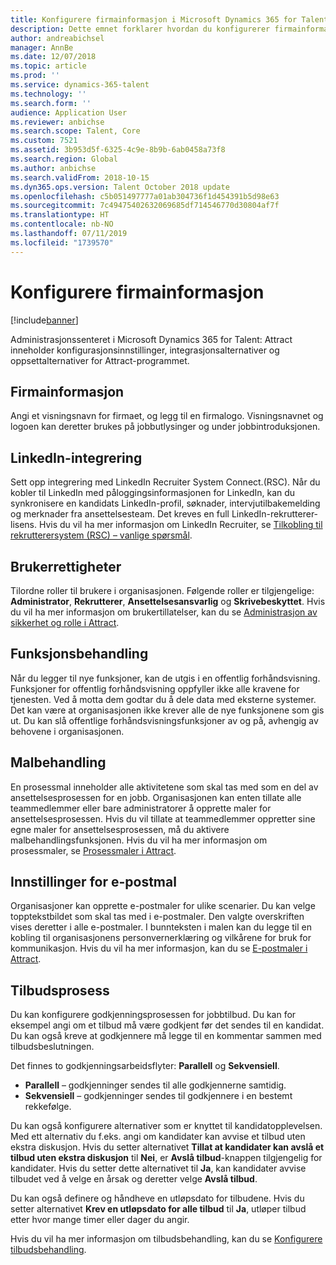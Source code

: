 ```yaml
---
title: Konfigurere firmainformasjon i Microsoft Dynamics 365 for Talent - Attract
description: Dette emnet forklarer hvordan du konfigurerer firmainformasjon og varemerking for Microsoft Dynamics 365 for Talent - Attract.
author: andreabichsel
manager: AnnBe
ms.date: 12/07/2018
ms.topic: article
ms.prod: ''
ms.service: dynamics-365-talent
ms.technology: ''
ms.search.form: ''
audience: Application User
ms.reviewer: anbichse
ms.search.scope: Talent, Core
ms.custom: 7521
ms.assetid: 3b953d5f-6325-4c9e-8b9b-6ab0458a73f8
ms.search.region: Global
ms.author: anbichse
ms.search.validFrom: 2018-10-15
ms.dyn365.ops.version: Talent October 2018 update
ms.openlocfilehash: c5b051497777a01ab304736f1d454391b5d98e63
ms.sourcegitcommit: 7c49475402632069685df714546770d30804af7f
ms.translationtype: HT
ms.contentlocale: nb-NO
ms.lasthandoff: 07/11/2019
ms.locfileid: "1739570"
---
```

# <a name="configure-company-information"></a>Konfigurere firmainformasjon
[!include[banner](../includes/banner.md)]

Administrasjonssenteret i Microsoft Dynamics 365 for Talent: Attract inneholder konfigurasjonsinnstillinger, integrasjonsalternativer og oppsettalternativer for Attract-programmet.

## <a name="company-information"></a>Firmainformasjon

Angi et visningsnavn for firmaet, og legg til en firmalogo. Visningsnavnet og logoen kan deretter brukes på jobbutlysinger og under jobbintroduksjonen.

## <a name="linkedin-integration"></a>LinkedIn-integrering

Sett opp integrering med LinkedIn Recruiter System Connect.(RSC). Når du kobler til LinkedIn med påloggingsinformasjonen for LinkedIn, kan du synkronisere en kandidats LinkedIn-profil, søknader, intervjutilbakemelding og merknader fra ansettelsesteam. Det kreves en full LinkedIn-rekrutterer-lisens. Hvis du vil ha mer informasjon om LinkedIn Recruiter, se [Tilkobling til rekrutterersystem (RSC) – vanlige spørsmål](https://www.linkedin.com/help/recruiter/answer/90483).

## <a name="user-permissions"></a>Brukerrettigheter

Tilordne roller til brukere i organisasjonen. Følgende roller er tilgjengelige: **Administrator**, **Rekrutterer**, **Ansettelsesansvarlig** og **Skrivebeskyttet**. Hvis du vil ha mer informasjon om brukertillatelser, kan du se [Administrasjon av sikkerhet og rolle i Attract](./security-attract.md).

## <a name="feature-management"></a>Funksjonsbehandling

Når du legger til nye funksjoner, kan de utgis i en offentlig forhåndsvisning. Funksjoner for offentlig forhåndsvisning oppfyller ikke alle kravene for tjenesten. Ved å motta dem godtar du å dele data med eksterne systemer. Det kan være at organisasjonen ikke krever alle de nye funksjonene som gis ut. Du kan slå offentlige forhåndsvisningsfunksjoner av og på, avhengig av behovene i organisasjonen.

## <a name="template-management"></a>Malbehandling

En prosessmal inneholder alle aktivitetene som skal tas med som en del av ansettelsesprosessen for en jobb. Organisasjonen kan enten tillate alle teammedlemmer eller bare administratorer å opprette maler for ansettelsesprosessen. Hvis du vil tillate at teammedlemmer oppretter sine egne maler for ansettelsesprosessen, må du aktivere malbehandlingsfunksjonen. Hvis du vil ha mer informasjon om prosessmaler, se [Prosessmaler i Attract](./process-templates-attract.md).

## <a name="email-template-settings"></a>Innstillinger for e-postmal

Organisasjoner kan opprette e-postmaler for ulike scenarier. Du kan velge topptekstbildet som skal tas med i e-postmaler. Den valgte overskriften vises deretter i alle e-postmaler. I bunnteksten i malen kan du legge til en kobling til organisasjonens personvernerklæring og vilkårene for bruk for kommunikasjon. Hvis du vil ha mer informasjon, kan du se [E-postmaler i Attract](./email-templates.md).

## <a name="offer-process"></a>Tilbudsprosess

Du kan konfigurere godkjenningsprosessen for jobbtilbud. Du kan for eksempel angi om et tilbud må være godkjent før det sendes til en kandidat. Du kan også kreve at godkjennere må legge til en kommentar sammen med tilbudsbeslutningen.

Det finnes to godkjenningsarbeidsflyter: **Parallell** og **Sekvensiell**.

- **Parallell** – godkjenninger sendes til alle godkjennerne samtidig.
- **Sekvensiell** – godkjenninger sendes til godkjennere i en bestemt rekkefølge.

Du kan også konfigurere alternativer som er knyttet til kandidatopplevelsen. Med ett alternativ du f.eks. angi om kandidater kan avvise et tilbud uten ekstra diskusjon. Hvis du setter alternativet **Tillat at kandidater kan avslå et tilbud uten ekstra diskusjon** til **Nei**, er **Avslå tilbud**-knappen tilgjengelig for kandidater. Hvis du setter dette alternativet til **Ja**, kan kandidater avvise tilbudet ved å velge en årsak og deretter velge **Avslå tilbud**.

Du kan også definere og håndheve en utløpsdato for tilbudene. Hvis du setter alternativet **Krev en utløpsdato for alle tilbud** til **Ja**, utløper tilbud etter hvor mange timer eller dager du angir.

Hvis du vil ha mer informasjon om tilbudsbehandling, kan du se [Konfigurere tilbudsbehandling](./offer-setup.md).
